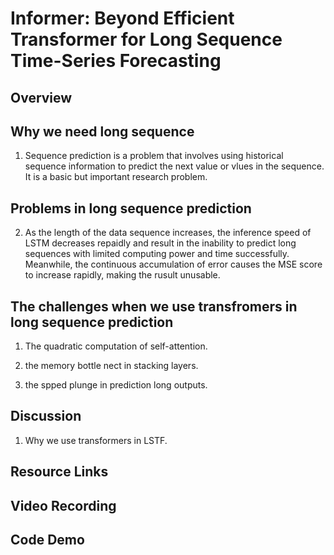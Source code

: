# Informer: Beyond Efficient Transformer for Long Sequence Time-Series Forecasting

## Overview

## Why we need long sequence
1. Sequence prediction is a problem that involves using historical sequence information to predict the next value or vlues in the sequence. It is a basic but important research problem.

## Problems in long sequence prediction
2. As the length of the data sequence increases, the inference speed of LSTM decreases repaidly and result in the inability to predict long sequences with limited computing power and time successfully. Meanwhile, the continuous accumulation of error causes the MSE score to increase rapidly, making the rusult unusable.

## The challenges when we use transfromers in long sequence prediction

1. The quadratic computation of self-attention.

2. the memory bottle nect in stacking layers.

3. the spped plunge in prediction long outputs.


## Discussion
1. Why we use transformers in LSTF.


## Resource Links


## Video Recording

## Code Demo
